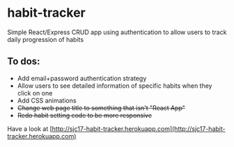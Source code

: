 # habit-tracker

Simple React/Express CRUD app using authentication to allow users to track daily progression of habits

## To dos:

- Add email+password authentication strategy
- Allow users to see detailed information of specific habits when they click on one
- Add CSS animations
- ~~Change web page title to something that isn't "React App"~~
- ~~Redo habit setting code to be more responsive~~

Have a look at [http://sjc17-habit-tracker.herokuapp.com](http://sjc17-habit-tracker.herokuapp.com)
